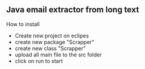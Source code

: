 <h2>Java email extractor from long text</h2>
<p>How to install</p>

<ul><li>Create new project on eclipes</li>
<li>create new package "Scrapper"</li>
<li>create new class "Scrapper"</li>
<li>upload all main file to the src folder </li>
<li>click on run to start</li>
